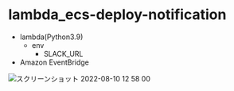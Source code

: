 # lambda_ecs-deploy-notification

- lambda(Python3.9)
  - env
    - SLACK_URL
- Amazon EventBridge

![スクリーンショット 2022-08-10 12 58 00](https://user-images.githubusercontent.com/5633085/183809857-5c2ee238-a51b-4338-a1c0-edeced598bb9.jpg)

